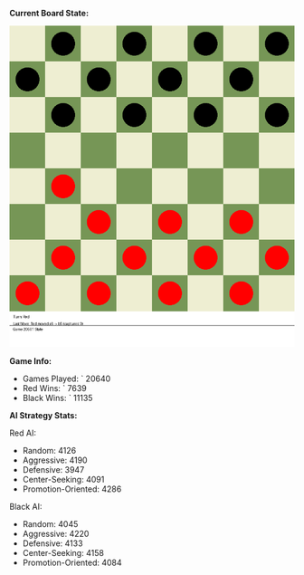 
**Current Board State:**  
<!-- START_GIF -->
![Checkers Game](./checkers_game.gif)
<!-- END_GIF -->

**Game Info:**  
- Games Played: `<!-- GAMES_PLAYED --> 20640
- Red Wins: `<!-- RED_WINS --> 7639
- Black Wins: `<!-- BLACK_WINS --> 11135

<!-- AI_STATS -->
**AI Strategy Stats:**

Red AI:
- Random: 4126
- Aggressive: 4190
- Defensive: 3947
- Center-Seeking: 4091
- Promotion-Oriented: 4286

Black AI:
- Random: 4045
- Aggressive: 4220
- Defensive: 4133
- Center-Seeking: 4158
- Promotion-Oriented: 4084
